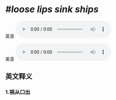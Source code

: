# ***\#loose lips sink ships*** 
英音
<audio src="./media/loose lips sink ships1_AAC.aac" controls="controls"></audio>

美音
<audio src="./media/loose lips sink ships2_AAC.aac" controls="controls"></audio>



  

英文释义
---
### 1.**祸从口出**  


